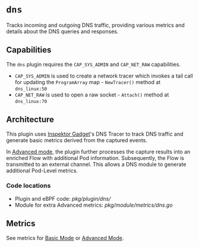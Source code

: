 # `dns`

Tracks incoming and outgoing DNS traffic, providing various metrics and details about the DNS queries and responses.

## Capabilities

The `dns` plugin requires the `CAP_SYS_ADMIN` and `CAP_NET_RAW` capabilities.
- `CAP_SYS_ADMIN` is used to create a network tracer which invokes a tail call for updating the `ProgramArray` map - `NewTracer()` method at `dns_linux:50`
- `CAP_NET_RAW` is used to open a raw socket - `Attach()` method at `dns_linux:70` 

## Architecture

This plugin uses [Inspektor Gadget](https://github.com/inspektor-gadget/inspektor-gadget)'s DNS Tracer to track DNS traffic and generate basic metrics derived from the captured events.

In [Advanced mode](https://retina.sh/docs/metrics/modes), the plugin further processes the capture results into an enriched Flow with additional Pod information. Subsequently, the Flow is transmitted to an external channel. This allows a DNS module to generate additional Pod-Level metrics.

### Code locations

- Plugin and eBPF code: *pkg/plugin/dns/*
- Module for extra Advanced metrics: *pkg/module/metrics/dns.go*

## Metrics

See metrics for [Basic Mode](../../modes/basic.md#plugin-dns-linux) or [Advanced Mode](../../modes/advanced.md#plugin-dns-linux).
